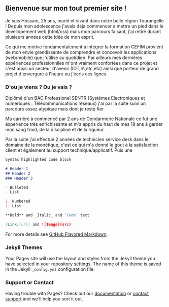 ## Bienvenue sur mon tout premier site !

Je suis Hossam, 25 ans, marié et vivant dans notre belle région Tourangelle ! Depuis mon adolescence j'avais déja commencer à mettre un pied dans le devellopement web (html/css) mais mon parcours faisant, j'ai retiré durant plusieurs années cette idée de mon esprit.

Ce qui me motive fondamentalement à intégrer la formation CEFIM provient de mon envie grandissante de comprendre et concevoir les applications (web/mobile) que j'utilise au quotidien. Par ailleurs mes dernières expériences professionnlles m'ont vraiment confortées dans ce projet et c'est aussi un secteur d'avenir (IOT,IA,etc,etc) ainsi que porteur de grand projet d'envergure à l'heure ou j'écris ces lignes.

### D'ou je viens ? Ou je vais ?
Diplômé d'un BAC Professionel SENTR (Systémes Electroniques et numériques : Télécommunications réseaux) j'ai par la suite suivi un parcours assez atypique mais dont je reste fier

Ma carrière à commencé par 2 ans de Gendarmerie Nationale ce fut une éxperience très enrichissante et m'a appris du haut de mes 18 ans à garder mon sang froid, de la discipline et de la rigueur.

Par la suite j'ai effectué 2 années de technicien service desk dans le domaine de la monétique, c'est ce qui m'a donné le gout à la satisfaction client et également au support technique/applicatif.
Puis une 

```markdown
Syntax highlighted code block

# Header 1
## Header 2
### Header 3

- Bulleted
- List

1. Numbered
2. List

**Bold** and _Italic_ and `Code` text

[Link](url) and ![Image](src)
```

For more details see [GitHub Flavored Markdown](https://guides.github.com/features/mastering-markdown/).

### Jekyll Themes

Your Pages site will use the layout and styles from the Jekyll theme you have selected in your [repository settings](https://github.com/giornogiovanna37/EL-HAIMAR-Hossam/settings). The name of this theme is saved in the Jekyll `_config.yml` configuration file.

### Support or Contact

Having trouble with Pages? Check out our [documentation](https://help.github.com/categories/github-pages-basics/) or [contact support](https://github.com/contact) and we’ll help you sort it out.
